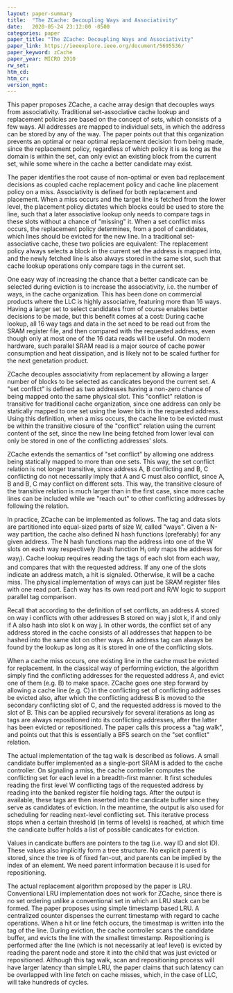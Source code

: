 ```yaml
---
layout: paper-summary
title:  "The ZCache: Decoupling Ways and Associativity"
date:   2020-05-24 23:12:00 -0500
categories: paper
paper_title: "The ZCache: Decoupling Ways and Associativity"
paper_link: https://ieeexplore.ieee.org/document/5695536/
paper_keyword: zCache
paper_year: MICRO 2010
rw_set:
htm_cd:
htm_cr:
version_mgmt:
---
```


This paper proposes ZCache, a cache array design that decouples ways from associativity. Traditional set-associative 
cache lookup and replacement policies are based on the concept of sets, which consists of a few ways. All addresses
are mapped to individual sets, in which the address can be stored by any of the way. The paper points out that
this organization prevents an optimal or near optimal replacement decision from being made, since the replacement policy,
regardless of which policy it is as long as the domain is within the set, can only evict an existing block from the 
current set, while some where in the cache a better candidate may exist. 

The paper identifies the root cause of non-optimal or even bad replacement decisions as coupled cache replacement policy
and cache line placement policy on a miss. Associativity is defined for both replacement and placement. When a miss occurs
and the target line is fetched from the lower level, the placement policy dictates which blocks could be used to store
the line, such that a later associative lookup only needs to compare tags in these slots without a chance of "missing" it. 
When a set conflict miss occurs, the replacement policy determines, from a pool of candidates, which lines 
should be evicted for the new line. In a traditional set-associative cache, these two policies are equivalent: The 
replacement policy always selects a block in the current set the address is mapped into, and the newly fetched line 
is also always stored in the same slot, such that cache lookup operations only compare tags in the current set. 

One easy way of increasing the chance that a better candicate can be selected during eviction is to increase the 
associativity, i.e. the number of ways, in the cache organization. This has been done on commercial products where
the LLC is highly associative, featuring more than 16 ways. Having a larger set to select candidates from of course 
enables better decisions to be made, but this benefit comes at a cost: 
During cache lookup, all 16 way tags and data in the set need to be read out from the SRAM register file, 
and then compared with the requested address, even though only at most one of the 16 data reads will be useful. 
On modern hardware, such parallel SRAM read is a major source of cache power consumption and heat
dissipation, and is likely not to be scaled further for the next genetation product. 

ZCache decouples associativity from replacement by allowing a larger number of blocks to be selected as candicates beyond
the current set. A "set conflict" is defined as two addresses having a non-zero chance of being mapped 
onto the same physical slot. This "conflict" relation is transitive for traditional cache organization, since one address
can only be statically mapped to one set using the lower bits in the requested address. 
Using this definition, when a miss occurs, the cache line to be evicted must be within the transitive closure of the 
"conflict" relation using the current content of the set, since the new line being fetched from lower leval can only
be stored in one of the conflicting addresses' slots.

ZCache extends the semantics of "set conflict" by allowing one address being statically mapped to more than one sets. This
way, the set conflict relation is not longer transitive, since address A, B conflicting and  B, C conflicting do not 
necessarily imply that A and C must also conflict, since A, B and B, C may conflict on different sets. This way, the 
transitive closure of the transitive relation is much larger than in the first case, since more cache lines can be included
while we "reach out" to other conflicting addresses by following the relation.

In practice, ZCache can be implemented as follows. The tag and data slots are partitioned into equal-sized parts of size W, 
called "ways". Given a N-way partition, the cache also defined N hash functions (preferably) for any given address.
The N hash functions map the address into one of the W slots on each way respectively (hash function H<sub>i</sub> only 
maps the address for way<sub>i</sub>). Cache lookup requires reading the tags of each slot from each way, and compares 
that with the requested address. If any one of the slots indicate an address match, a hit is signaled. Otherwise, it will 
be a cache miss. The physical implementation of ways can just be SRAM register files with one read port. Each way has its 
own read port and R/W logic to support parallel tag comparison.

Recall that according to the definition of set conflicts, an address A stored on way i conflicts with other addresses B
stored on way j slot k, if and only if A also hash into slot k on way j. In other words, the conflict set of any address
stored in the cache consists of all addresses that happen to be hashed into the same slot on other ways. An address tag
can always be found by the lookup as long as it is stored in one of the conflicting slots. 

When a cache miss occurs, one existing line in the cache must be evicted for replacement. In the classical way of performing 
eviction, the algorithm simply find the conflicting addresses for the requested address A, and evict one of 
them (e.g. B) to make space. ZCache goes one step forward by allowing a cache line (e.g. C) in the conflicting set of 
conflicting addresses be evicted also, after which the conflicting address B is moved to the secondary conflicting slot of
C, and the requested address is moved to the slot of B. This can be applied recursively for several iterations as long 
as tags are always repositioned into its conflicting addresses, after the latter has been evicted or repositioned.
The paper calls this process a "tag walk", and points out that this is essentially a BFS search on the "set conflict"
relation.

The actual implementation of the tag walk is described as follows. A small candidate buffer implemented as a single-port
SRAM is added to the cache controller. On signaling a miss, the cache controller computes the conflicting set for 
each level in a breadth-first manner. It first schedules reading the first level W conflicting tags of the requested 
address by reading into the banked register file holding tags. After the output is available, these tags are then 
inserted into the candicate buffer since they serve as candidates of eviction. In the meantime, the output is also
used for scheduling for reading next-level conflicting set. This iterative process stops when a certain threshold 
(in terms of levels) is reached, at which time the candicate buffer holds a list of possible candicates for eviction. 

Values in candicate buffers are pointers to the tag (i.e. way ID and slot ID). These values also implicitly form a 
tree structure. No explicit parent is stored, since the tree is of fixed fan-out, and parents can be implied by the index 
of an element. We need parent information because it is used for repositioning.

The actual replacement algorithm proposed by the paper is LRU. Conventional LRU implementation does not work for ZCache,
since there is no set ordering unlike a conventional set in which an LRU stack can be formed. The paper proposes using 
simple timestamp based LRU. A centralized counter dispenses the current timestamp with regard to cache operations. When
a hit or line fetch occurs, the timestmap is written into the tag of the line. During eviction, the cache controller 
scans the candidate buffer, and evicts the line with the smallest timestamp. Repositioning is performed after the 
line (which is not necessarily at leaf level) is evicted by reading the parent node and store it into the child that
was just evicted or repositioned. Although this tag walk, scan and repositioning process will have larger latency than
simple LRU, the paper claims that such latency can be overlapped with line fetch on cache misses, which, in the case 
of LLC, will take hundreds of cycles.
